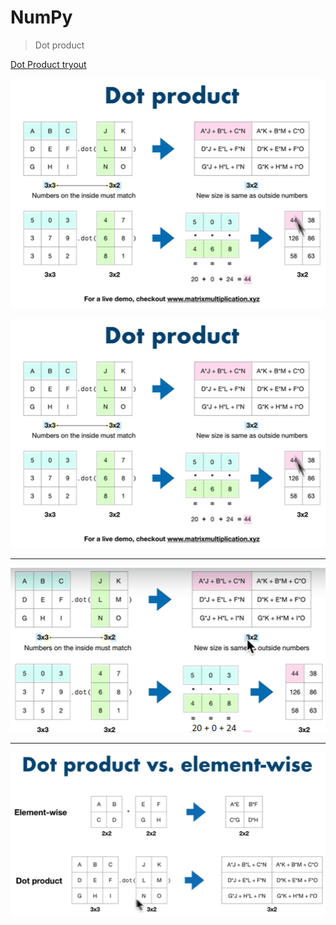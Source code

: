 <!-- Heading -->

# NumPy

> Dot product

<!-- Link -->

[Dot Product tryout](http://matrixmultiplication.xyz/ "Dot Product")

![image-20210701222412485](https://raw.githubusercontent.com/ThivaV/ML-Course-Works/d81fb6ec3c04c8f1dfb789e3f18c21a1c4eb9ce1/img/Dot%20Product%20-%201.png)

![Dot Product](./img/DotProduct-1.png)

---

![image-20210701222513640](https://github.com/ThivaV/ML-Course-Works/blob/d81fb6ec3c04c8f1dfb789e3f18c21a1c4eb9ce1/img/Dot%20Product%20-%202.png?raw=true)

---

![image-20210701222626814](https://github.com/ThivaV/ML-Course-Works/blob/d81fb6ec3c04c8f1dfb789e3f18c21a1c4eb9ce1/img/Dot%20Product%20Vs%20Element-wise%20-%203.png?raw=true)
